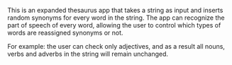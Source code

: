 This is an expanded thesaurus app that takes a string as input and inserts random synonyms for every word in the string. The app can recognize the part of speech of every word, allowing the user to control which types of words are reassigned synonyms or not.

For example: the user can check only adjectives, and as a result all nouns, verbs and adverbs in the string will remain unchanged.

